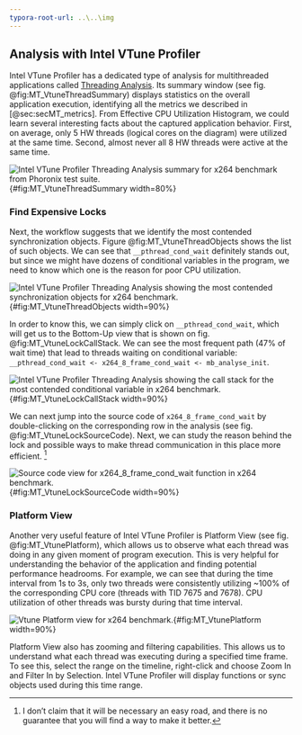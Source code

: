 ```yaml
---
typora-root-url: ..\..\img
---
```


## Analysis with Intel VTune Profiler

Intel VTune Profiler has a dedicated type of analysis for multithreaded applications called [Threading Analysis](https://software.intel.com/en-us/vtune-help-threading-analysis). Its summary window (see fig. @fig:MT_VtuneThreadSummary) displays statistics on the overall application execution, identifying all the metrics we described in [@sec:secMT_metrics]. From Effective CPU Utilization Histogram, we could learn several interesting facts about the captured application behavior. First, on average, only 5 HW threads (logical cores on the diagram) were utilized at the same time. Second, almost never all 8 HW threads were active at the same time.

![Intel VTune Profiler Threading Analysis summary for [x264](https://openbenchmarking.org/test/pts/x264) benchmark from [Phoronix test suite](https://www.phoronix-test-suite.com/).](../../img/mt-perf/VtuneThreadingSummary.png){#fig:MT_VtuneThreadSummary width=80%}

### Find Expensive Locks

Next, the workflow suggests that we identify the most contended synchronization objects. Figure @fig:MT_VtuneThreadObjects shows the list of such objects. We can see that `__pthread_cond_wait` definitely stands out, but since we might have dozens of conditional variables in the program, we need to know which one is the reason for poor CPU utilization.

![Intel VTune Profiler Threading Analysis showing the most contended synchronization objects for [x264](https://openbenchmarking.org/test/pts/x264) benchmark.](../../img/mt-perf/VtuneThreadingWaitingObjects.png){#fig:MT_VtuneThreadObjects width=90%}

In order to know this, we can simply click on `__pthread_cond_wait`, which will get us to the Bottom-Up view that is shown on fig. @fig:MT_VtuneLockCallStack. We can see the most frequent path (47% of wait time) that lead to threads waiting on conditional variable: `__pthread_cond_wait <- x264_8_frame_cond_wait <- mb_analyse_init`.

![Intel VTune Profiler Threading Analysis showing the call stack for the most contended conditional variable in [x264](https://openbenchmarking.org/test/pts/x264) benchmark.](../../img/mt-perf/VtuneThreadingLockCallStack.png){#fig:MT_VtuneLockCallStack width=90%}

We can next jump into the source code of `x264_8_frame_cond_wait` by double-clicking on the corresponding row in the analysis (see fig. @fig:MT_VtuneLockSourceCode). Next, we can study the reason behind the lock and possible ways to make thread communication in this place more efficient. [^15]

![Source code view for x264_8_frame_cond_wait function in [x264](https://openbenchmarking.org/test/pts/x264) benchmark.](../../img/mt-perf/VtuneThreadingLockSourceCode.png){#fig:MT_VtuneLockSourceCode width=90%}

### Platform View

Another very useful feature of Intel VTune Profiler is Platform View (see fig. @fig:MT_VtunePlatform), which allows us to observe what each thread was doing in any given moment of program execution. This is very helpful for understanding the behavior of the application and finding potential performance headrooms. For example, we can see that during the time interval from 1s to 3s, only two threads were consistently utilizing ~100% of the corresponding CPU core (threads with TID 7675 and 7678). CPU utilization of other threads was bursty during that time interval. 

![Vtune Platform view for [x264](https://openbenchmarking.org/test/pts/x264) benchmark.](../../img/mt-perf/VtuneThreadingPlatformView.png){#fig:MT_VtunePlatform width=90%}

Platform View also has zooming and filtering capabilities. This allows us to understand what each thread was executing during a specified time frame. To see this, select the range on the timeline, right-click and choose Zoom In and Filter In by Selection. Intel VTune Profiler will display functions or sync objects used during this time range.

[^15]: I don’t claim that it will be necessary an easy road, and there is no guarantee that you will find a way to make it better.
